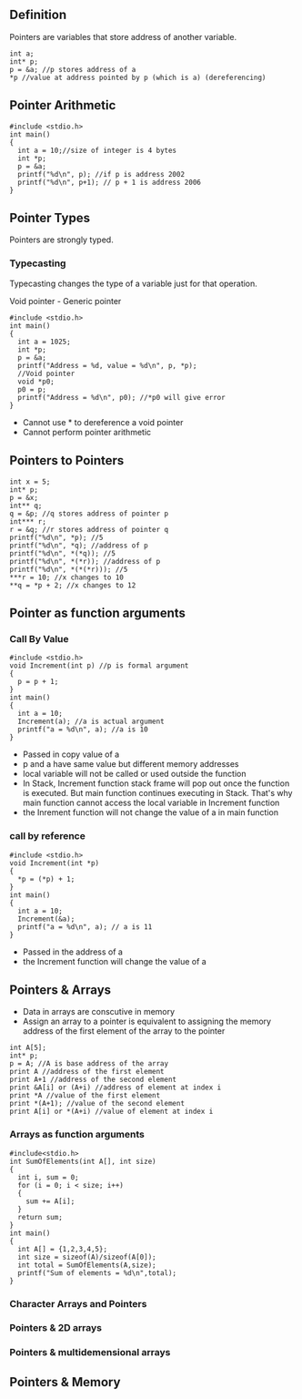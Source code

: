 ## Definition

Pointers are variables that store address of another variable.

```
int a;
int* p;
p = &a; //p stores address of a
*p //value at address pointed by p (which is a) (dereferencing)
```

## Pointer Arithmetic

```
#include <stdio.h>
int main()
{
  int a = 10;//size of integer is 4 bytes
  int *p;
  p = &a;
  printf("%d\n", p); //if p is address 2002
  printf("%d\n", p+1); // p + 1 is address 2006
}
```

## Pointer Types

Pointers are strongly typed.

### Typecasting

Typecasting changes the type of a variable just for that operation.

Void pointer - Generic pointer

```
#include <stdio.h>
int main()
{
  int a = 1025;
  int *p;
  p = &a;
  printf("Address = %d, value = %d\n", p, *p);
  //Void pointer
  void *p0;
  p0 = p;
  printf("Address = %d\n", p0); //*p0 will give error
}
```

- Cannot use \* to dereference a void pointer
- Cannot perform pointer arithmetic

## Pointers to Pointers

```
int x = 5;
int* p;
p = &x;
int** q;
q = &p; //q stores address of pointer p
int*** r;
r = &q; //r stores address of pointer q
printf("%d\n", *p); //5
printf("%d\n", *q); //address of p
printf("%d\n", *(*q)); //5
printf("%d\n", *(*r)); //address of p
printf("%d\n", *(*(*r))); //5
***r = 10; //x changes to 10
**q = *p + 2; //x changes to 12
```

## Pointer as function arguments

### Call By Value

```
#include <stdio.h>
void Increment(int p) //p is formal argument
{
  p = p + 1;
}
int main()
{
  int a = 10;
  Increment(a); //a is actual argument
  printf("a = %d\n", a); //a is 10
}
```

- Passed in copy value of a
- p and a have same value but different memory addresses
- local variable will not be called or used outside the function
- In Stack, Increment function stack frame will pop out once the function is executed. But main function continues executing in Stack. That's why main function cannot access the local variable in Increment function
- the Inrement function will not change the value of a in main function

### call by reference

```
#include <stdio.h>
void Increment(int *p)
{
  *p = (*p) + 1;
}
int main()
{
  int a = 10;
  Increment(&a);
  printf("a = %d\n", a); // a is 11
}
```

- Passed in the address of a
- the Increment function will change the value of a

## Pointers & Arrays

- Data in arrays are conscutive in memory
- Assign an array to a pointer is equivalent to assigning the memory address of the first element of the array to the pointer

```
int A[5];
int* p;
p = A; //A is base address of the array
print A //address of the first element
print A+1 //address of the second element
print &A[i] or (A+i) //address of element at index i
print *A //value of the first element
print *(A+1); //value of the second element
print A[i] or *(A+i) //value of element at index i
```

### Arrays as function arguments

```
#include<stdio.h>
int SumOfElements(int A[], int size)
{
  int i, sum = 0;
  for (i = 0; i < size; i++)
  {
    sum += A[i];
  }
  return sum;
}
int main()
{
  int A[] = {1,2,3,4,5};
  int size = sizeof(A)/sizeof(A[0]);
  int total = SumOfElements(A,size);
  printf("Sum of elements = %d\n",total);
}
```

### Character Arrays and Pointers

### Pointers & 2D arrays

### Pointers & multidemensional arrays

## Pointers & Memory
